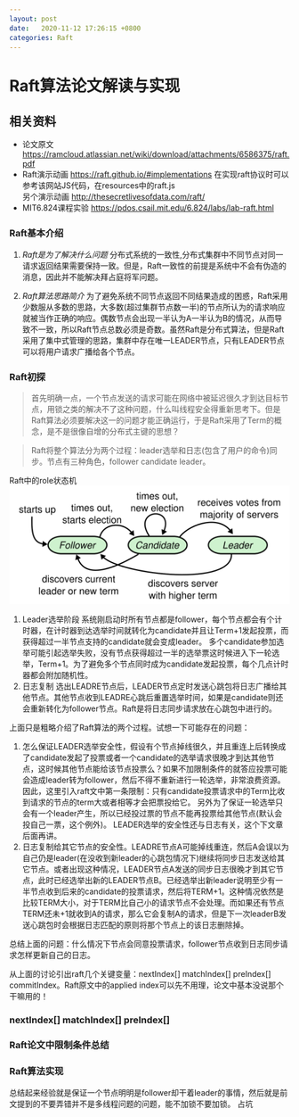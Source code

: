 ```yaml
---
layout: post
date:   2020-11-12 17:26:15 +0800
categories: Raft
---
```

# Raft算法论文解读与实现
## 相关资料 ## 
* 论文原文 https://ramcloud.atlassian.net/wiki/download/attachments/6586375/raft.pdf
* Raft演示动画 https://raft.github.io/#implementations 在实现raft协议时可以参考该网站JS代码，在resources中的raft.js  
  另个演示动画 http://thesecretlivesofdata.com/raft/
* MIT6.824课程实验 https://pdos.csail.mit.edu/6.824/labs/lab-raft.html

### Raft基本介绍
1. *Raft是为了解决什么问题* 
分布式系统的一致性,分布式集群中不同节点对同一请求返回结果需要保持一致。但是，Raft一致性的前提是系统中不会有伪造的消息，因此并不能解决拜占庭将军问题。

2. *Raft算法思路简介* 
为了避免系统不同节点返回不同结果造成的困惑，Raft采用少数服从多数的思路，大多数(超过集群节点数一半)的节点所认为的请求响应就被当作正确的响应。偶数节点会出现一半认为A一半认为B的情况，从而导致不一致，所以Raft节点总数必须是奇数。虽然Raft是分布式算法，但是Raft采用了集中式管理的思路，集群中存在唯一LEADER节点，只有LEADER节点可以将用户请求广播给各个节点。

### Raft初探
>首先明确一点，一个节点发送的请求可能在网络中被延迟很久才到达目标节点，用锁之类的解决不了这种问题，什么叫线程安全得重新思考下。但是Raft算法必须要解决这一的问题才能正确运行，于是Raft采用了Term的概念，是不是很像自增的分布式主键的思想？

>Raft将整个算法分为两个过程：leader选举和日志(包含了用户的命令)同步。节点有三种角色，follower candidate leader。

Raft中的role状态机
![avatar](/assets/stateMachine.PNG)

1. Leader选举阶段
系统刚启动时所有节点都是follower，每个节点都会有个计时器，在计时器到达选举时间就转化为candidate并且让Term+1发起投票，而获得超过一半节点支持的candidate就会变成leader。
多个candidate参加选举可能引起选举失败，没有节点获得超过一半的选举票这时候进入下一轮选举，Term+1。为了避免多个节点同时成为candidate发起投票，每个几点计时器都会附加随机性。
2. 日志复制
选出LEADRE节点后，LEADER节点定时发送心跳包将日志广播给其他节点。其他节点收到LEADRE心跳后重置选举时间，如果是candidate则还会重新转化为follower节点。Raft是将日志同步请求放在心跳包中进行的。

上面只是粗略介绍了Raft算法的两个过程。试想一下可能存在的问题：
1. 怎么保证LEADER选举安全性，假设有个节点掉线很久，并且重连上后转换成了candidate发起了投票或者一个candidate的选举请求很晚才到达其他节点，这时候其他节点能给该节点投票么？如果不加限制条件的就答应投票可能会造成leader转为follower，然后不得不重新进行一轮选举，非常浪费资源。因此，这里引入raft文中第一条限制：只有candidate投票请求中的Term比收到请求的节点的term大或者相等才会把票投给它。
另外为了保证一轮选举只会有一个leader产生，所以已经投过票的节点不能再投票给其他节点(默认会投自己一票，这个例外)。
LEADER选举的安全性还与日志有关，这个下文章后面再讲。
2. 日志复制给其它节点的安全性。LEADRE节点A可能掉线重连，然后A会误以为自己仍是leader(在没收到新leader的心跳包情况下)继续将同步日志发送给其它节点。或者出现这种情况，LEADER节点A发送的同步日志很晚才到其它节点，此时已经选举出新的LEADER节点B。已经选举出新leader说明至少有一半节点收到后来的candidate的投票请求，然后将TERM+1。这种情况依然是比较TERM大小，对于TERM比自己小的请求节点不会处理。而如果还有节点TERM还未+1就收到A的请求，那么它会复制A的请求，但是下一次leaderB发送心跳包时会根据日志匹配的原则将那个节点上的该日志删除掉。

总结上面的问题：什么情况下节点会同意投票请求，follower节点收到日志同步请求怎样更新自己的日志。

从上面的讨论引出raft几个关键变量：nextIndex[] matchIndex[] preIndex[] commitIndex。Raft原文中的applied index可以先不用理，论文中基本没说那个干嘛用的！
### nextIndex[] matchIndex[] preIndex[]
### Raft论文中限制条件总结
### Raft算法实现
总结起来经验就是保证一个节点明明是follower却干着leader的事情，然后就是前文提到的不要弄错并不是多线程问题的问题，能不加锁不要加锁。
占坑